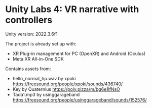 # Unity Labs 4: VR narrative with controllers

Unity version: 2022.3.6f1

The project is already set up with:
- XR Plug-in management for PC (OpenXR) and Android (Oculus)
- Meta XR All-in-One SDK

Contains assets from:
- hello_normal_hp.wav by xpoki https://freesound.org/people/xpoki/sounds/436740/
- Key by Quaternius https://poly.pizza/m/bg6e1lfNsO
- Tada1.mp3 by usinggarageband https://freesound.org/people/usinggarageband/sounds/152576/
